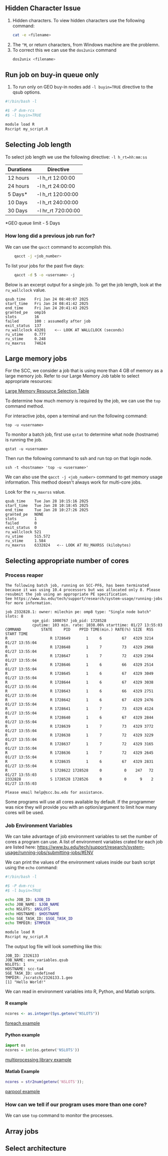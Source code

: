 	
## Hidden Character Issue

1. Hidden characters.  To view hidden characters use the following command:
	```bash
	cat -e <filename>
	```
1. The `^M`, or return characters, from Windows machine are the problemn.
1. To correct this we can use the `dos2unix` command
	```bash
	dos2unix <filename>
	```
		
## Run job on buy-in queue only
1. To run only on GEO buy-in nodes add `-l buyin=TRUE` directive to the qsub options.

```bash
#!/bin/bash -l

#$ -P dvm-rcs
#$ -l buyin=TRUE

module load R
Rscript my_script.R

```

## Selecting Job length

To select job length we use the following directive: `-l h_rt=hh:mm:ss`

| Durations |	Directive        |
|---------- | ----------------   |
|12 hours	| -l h_rt 12:00:00   |
|24 hours	| -l h_rt 24:00:00   |
| 5 Days*	| -l h_rt 120:00:00  |
|10 Days	| -l h_rt 240:00:00  |
|30 Days	| -l hr_rt 720:00:00 |
		
*GEO queue limit - 5 Days


### How long did a previous job run for?
We can use the `qacct` command to accomplish this.

```bash
	qacct -j <job_number>
```

To list your jobs for the past five days:

```bash 
	qacct -d 5 -o <username> -j 
```


Below is an excerpt output for a single job.  To get the job length, look at the `ru_wallclock` value.
```console
qsub_time    Fri Jan 24 08:40:07 2025
start_time   Fri Jan 24 08:41:42 2025
end_time     Fri Jan 24 20:41:43 2025
granted_pe   omp16               
slots        16                  
failed       100 : assumedly after job
exit_status  137                 
ru_wallclock 43201    <-- LOOK AT WALLCLOCK (seconds)    
ru_utime     0.777        
ru_stime     0.248        
ru_maxrss    74624 
```


## Large memory jobs

For the SCC, we consider a job that is using more than 4 GB of memory as a large memory job. Refer to our Large Memory Job table to select appropriate resources:

[Large Memory Resource Selection Table](https://www.bu.edu/tech/support/research/system-usage/running-jobs/batch-script-examples/#MEMORY)

To determine how much memory is required by the job, we can use the `top` command method.

For interactive jobs, open a terminal and run the following command:

```console
top -u <username>
```

To monitor a batch job, first use `qstat` to determine what node (hostname) is running the job.

```console
qstat -u <username>
```

Then run the following command to ssh and run top on that login node.

```console
ssh -t <hostname> 'top -u <username>'
```

We can also use the `qacct -j <job_number>` command to get memory usage information.  This method doesn't always work for multi-core jobs.

Look for the `ru_maxrss` value.

```console
qsub_time    Tue Jan 28 10:15:16 2025
start_time   Tue Jan 28 10:18:45 2025
end_time     Tue Jan 28 10:27:26 2025
granted_pe   NONE                
slots        1                   
failed       0    
exit_status  0                   
ru_wallclock 521          
ru_utime     515.572      
ru_stime     1.584        
ru_maxrss    6332824   <-- LOOK AT RU_MAXRSS (kilobytes)
```

		
##  Selecting appropriate number of cores
### Process reaper

```console
The following batch job, running on SCC-PF6, has been terminated because it was using 10.4 processors but was allocated only 8. Please resubmit the job using an appropriate PE specification.
See https://www.bu.edu/tech/support/research/system-usage/running-jobs for more information.

job 2332828.1: owner: milechin pe: omp8 type: "Single node batch" slots: 8
            sge_gid: 1000767 job_pid: 1728528
            cputime: 103 min. rate: 1038.06% starttime: 01/27 13:55:03
COMMAND         STATE     PID    PPID TIME(min.) RATE(%) SIZE  RSS    START TIME
R                   R 1728649       1     6         67   4329 3214  01/27 13:55:04
R                   R 1728648       1     7         73   4329 2968  01/27 13:55:04
R                   R 1728647       1     7         72   4329 2364  01/27 13:55:04
R                   R 1728646       1     6         66   4329 2514  01/27 13:55:04
R                   R 1728645       1     6         67   4329 3049  01/27 13:55:04
R                   R 1728644       1     6         67   4329 3038  01/27 13:55:04
R                   R 1728643       1     6         66   4329 2751  01/27 13:55:04
R                   R 1728642       1     6         67   4329 2476  01/27 13:55:04
R                   R 1728641       1     7         73   4329 4124  01/27 13:55:04
R                   R 1728640       1     6         67   4329 2844  01/27 13:55:04
R                   R 1728639       1     7         73   4329 3772  01/27 13:55:04
R                   R 1728638       1     7         72   4329 3229  01/27 13:55:04
R                   R 1728637       1     7         72   4329 3165  01/27 13:55:04
R                   R 1728636       1     7         72   4329 2645  01/27 13:55:04
R                   R 1728635       1     6         67   4329 2831  01/27 13:55:04
R                   S 1728622 1728528     0          0    247   72  01/27 13:55:03
2332828             S 1728528 1728526     0          0      9    2  01/27 13:55:03

Please email help@scc.bu.edu for assistance.

```

Some programs will use all cores available by default.  If the programmer was nice they will provide you 
with an option/argument to limit how many cores will be used. 

### Job Environment Variables
We can take advantage of job environment variables to set the number of cores a program can use. 
A list of environment variables crated for each job are listed here:
https://www.bu.edu/tech/support/research/system-usage/running-jobs/submitting-jobs/#ENV

We can print the values of the environment values inside our bash script using the `echo` command:

```bash
#!/bin/bash -l

#$ -P dvm-rcs
#$ -l buyin=TRUE

echo JOB_ID: $JOB_ID
echo JOB_NAME: $JOB_NAME
echo NSLOTS: $NSLOTS
echo HOSTNAME: $HOSTNAME
echo SGE_TASK_ID: $SGE_TASK_ID
echo TMPDIR: $TMPDIR

module load R
Rscript my_script.R
```

The output log file will look something like this:

```console
JOB_ID: 2326133
JOB_NAME: env_variables.qsub
NSLOTS: 1
HOSTNAME: scc-ta4
SGE_TASK_ID: undefined
TMPDIR: /scratch/2326133.1.geo
[1] "Hello World!"
```

We can read in environment variables into R, Python, and Matlab scripts.

#### R example

```R
ncores <- as.integer(Sys.getenv("NSLOTS"))
```

[foreach example](https://rcs.bu.edu/examples/r/examples/parallel/foreach/foreach.R)

#### Python example
```python
import os
ncores = int(os.getenv('NSLOTS'))
```
[multiprocessing library example](https://rcs.bu.edu/examples/python/examples/parallel/multiprocessing/multiproc_pool.py)

#### Matlab Example
```matlab
ncores = str2num(getenv('NSLOTS'));

```
[parpool example](https://rcs.bu.edu/examples/matlab/ParallelComputingToolbox/parpool_bp.m)

### How can we tell if our program uses more than one core?

We can use `top` command to monitor the processes. 






		
## Array jobs

## Select architecture
